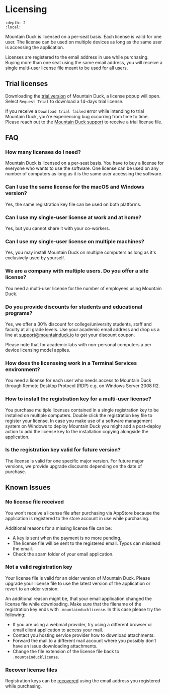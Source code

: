 Licensing
====

```{contents} Content
:depth: 2
:local:
```

Mountain Duck is licensed on a per-seat basis. Each license is valid for one user. The license can be used on multiple devices as long as the same user is accessing the application.

Licenses are registered to the email address in use while purchasing. Buying more than one seat using the same email address, you will receive a single multi-user license file meant to be used for all users.

## Trial licenses

Downloading the [trial version](https://mountainduck.io/) of Mountain Duck, a license popup will open. Select `Request Trial` to download a 14-days trial license.

If you receive a `Download trial failed` error while intending to trial Mountain Duck, you're experiencing bug occurring from time to time. Please reach out to the [Mountain Duck support](mailto:support@mountainduck.io) to receive a trial license file.

## FAQ

### How many licenses do I need?

Mountain Duck is licensed on a per-seat basis. You have to buy a license for everyone who wants to use the software. One license can be used on any number of computers as long as it is the same user accessing the software.

### Can I use the same license for the macOS and Windows version?

Yes, the same registration key file can be used on both platforms.

### Can I use my single-user license at work and at home?

Yes, but you cannot share it with your co-workers.

### Can I use my single-user license on multiple machines?

Yes, you may install Mountain Duck on multiple computers as long as it's exclusively used by yourself.

### We are a company with multiple users. Do you offer a site license?

You need a multi-user license for the number of employees using Mountain Duck.

### Do you provide discounts for students and educational programs?

Yes, we offer a 30% discount for college/university students, staff and faculty at all grade levels. Use your academic email address and drop us a line at [support@mountainduck.io](mailto:support@mountainduck.io) to get your discount coupon.

Please note that for academic labs with non-personal computers a per device licensing model applies.

### How does the licenseing work in a Terminal Services environment?

You need a license for each user who needs access to Mountain Duck through Remote Desktop Protocol (RDP) e.g. on Windows Server 2008 R2.

### How to install the registration key for a multi-user license?

You purchase multiple licenses contained in a single registration key to be installed on multiple computers. Double click the registration key file to register your license. In case you make use of a software management system on Windows to deploy Mountain Duck you might add a post-deploy action to add the license key to the installation copying alongside the application.

### Is the registration key valid for future version?

The license is valid for one specific major version. For future major versions, we provide upgrade discounts depending on the date of purchase.

## Known Issues

### No license file received

You won't receive a license file after purchasing via AppStore because the application is registered to the store account in use while purchasing.

Additional reasons for a missing license file can be:
- A key is sent when the payment is no more pending.
- The license file will be sent to the registered email. Typos can misslead the email.
- Check the spam folder of your email application.

### Not a valid registration key

Your license file is valid for an older version of Mountain Duck. Please upgrade your license file to use the latest version of the application or revert to an older version.

An additional reason might be, that your email application changed the license file while downloading. Make sure that the filename of the registration key ends with `.mountainducklicense`. In this case please try the following:
- If you are using a webmail provider, try using a different browser or email client application to access your mail.
- Contact you hosting service provider how to download attachments.
- Forward the mail to a different mail account where you possibly don’t have an issue downloading attachments.
- Change the file extension of the license file back to `.mountainducklicense`.

### Recover license files

Registration keys can be [recovered](https://mountainduck.io/help/) using the email address you registered while purchasing.
